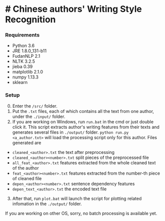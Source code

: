 # # Chinese authors' Writing Style Recognition

### Requirements
- Python 3.6
- JRE 1.8.0_131-b11
- FudanNLP 2.1
- NLTK 3.2.5
- jieba 0.39
- matplotlib 2.1.0
- numpy 1.13.3
- sklearn

### Setup
0. Enter the `/src/` folder.
1. Put the `.txt` files, each of which contains all the text from one author, under the `./input/` folder.
2. If you are working on Windows, run `run.bat` in the cmd or just double click it. 
This script extracts author's writing features from their texts and generates several files in `./output/` folder. 
`python run.py <a_author.txt>` will load the processing script only for this author.
Files generated are
- `cleaned_<author>.txt` 
	the text after preprocessing
- `cleaned_<author><number>.txt`
	split pieces of the preprocessed file
- `all_feat_<author>.txt` 
	features extracted from the whole cleaned text of the author
- `feat_<author><number>.txt`
	features extracted from the number-th piece of cleaned file
- `depen_<author><number>.txt`
	sentence dependency features
- `depen_text_<author>.txt`
	the encoded text file

3. After that, run `plot.bat` will launch the script for plotting related infomation in the `./output/` folder.

If you are working on other OS, sorry, no batch processing is available yet.




